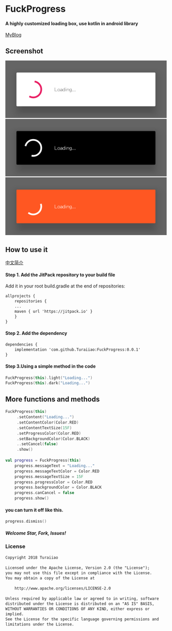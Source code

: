 # FuckProgress
#### A highly customized loading box, use kotlin in android library
[MyBlog](http://blog.xyiio.cn/)

##  Screenshot
![](https://github.com/Turaiiao/FuckProgress/blob/master/screenshot/Screenshot_2018-06-16-12-00-44-278_cn.xyiio.fuck.png)
![](https://github.com/Turaiiao/FuckProgress/blob/master/screenshot/Screenshot_2018-06-16-12-01-05-840_cn.xyiio.fuck.png)
![](https://github.com/Turaiiao/FuckProgress/blob/master/screenshot/Screenshot_2018-06-16-12-01-23-680_cn.xyiio.fuck.png)

## How to use it  
[中文简介](https://github.com/Turaiiao/FuckProgress/blob/master/README-CN.md)
#### Step 1. Add the JitPack repository to your build file
Add it in your root build.gradle at the end of repositories:
```
allprojects {
    repositories {
	...
	maven { url 'https://jitpack.io' }
    }
}
```
#### Step 2. Add the dependency
```
dependencies {
    implementation 'com.github.Turaiiao:FuckProgress:0.0.1'
}
```

#### Step 3.Using a simple method in the code
```kotlin
FuckProgress(this).light("Loading...")
FuckProgress(this).dark("Loading...")
```

## More functions and methods
```kotlin
FuckProgress(this)
     .setContent("Loading...")
     .setContentColor(Color.RED)
     .setContentTextSize(15F)
     .setProgressColor(Color.RED)
     .setBackgroundColor(Color.BLACK)
     ..setCancel(false)
     .show()
     
val progress = FuckProgress(this)
    progress.messageText = "Loading..."
    progress.messageTextColor = Color.RED
    progress.messageTextSize = 15F
    progress.progressColor = Color.RED
    progress.backgroundColor = Color.BLACK
    progress.canCancel = false
    progress.show()
```
#### you can turn it off like this.
```kotlin
progress.dismiss()
```

##### Welcome Star, Fork, Issues!

### License
```
Copyright 2018 Turaiiao

Licensed under the Apache License, Version 2.0 (the "License");
you may not use this file except in compliance with the License.
You may obtain a copy of the License at

    http://www.apache.org/licenses/LICENSE-2.0

Unless required by applicable law or agreed to in writing, software
distributed under the License is distributed on an "AS IS" BASIS,
WITHOUT WARRANTIES OR CONDITIONS OF ANY KIND, either express or implied.
See the License for the specific language governing permissions and
limitations under the License.
```
